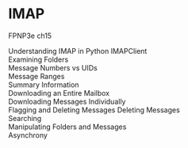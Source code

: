 # IMAP
FPNP3e ch15

Understanding IMAP in Python 
IMAPClient  
Examining Folders  
Message Numbers vs UIDs  
Message Ranges  
Summary Information  
Downloading an Entire Mailbox  
Downloading Messages Individually  
Flagging and Deleting Messages 
Deleting Messages  
Searching  
Manipulating Folders and Messages  
Asynchrony  